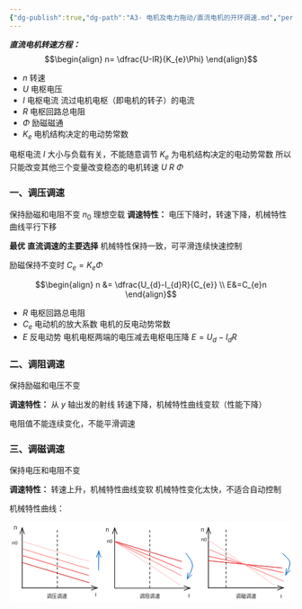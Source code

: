 ```yaml
---
{"dg-publish":true,"dg-path":"A3- 电机及电力拖动/直流电机的开环调速.md","permalink":"/A3- 电机及电力拖动/直流电机的开环调速/","dgPassFrontmatter":true,"noteIcon":"","created":"2024-04-18T21:52:26.613+08:00","updated":"2025-04-14T18:38:58.888+08:00"}
---
```


***直流电机转速方程：***
$$\begin{align}
n= \dfrac{U-IR}{K_{e}\Phi}
\end{align}$$

- $n$    转速
- $U$   电枢电压
- $I$   电枢电流
	流过电机电枢（即电机的转子）的电流
- $R$   电枢回路总电阻
- $\Phi$   励磁磁通
- $K_{e}$  电机结构决定的电动势常数

电枢电流 $I$ 大小与负载有关，不能随意调节
$K_{e}$ 为电机结构决定的电动势常数
所以只能改变其他三个变量改变稳态的电机转速
$U$    $R$    $\Phi$
### 一、调压调速
保持励磁和电阻不变
$n_{0}$  理想空载
**调速特性：**
电压下降时，转速下降，机械特性曲线平行下移

**最优**    **直流调速的主要选择**
	机械特性保持一致，可平滑连续快速控制

励磁保持不变时
$C_{e}=K_{e}\Phi$

$$\begin{align}
n  &= \dfrac{U_{d}-I_{d}R}{C_{e}} \\
E&=C_{e}n
\end{align}$$

-  $R$ 电枢回路总电阻
-  $C_{e}$ 电动机的放大系数
	电机的反电动势常数
- $E$  反电动势
	电机电枢两端的电压减去电枢电压降
	$E=U_{d}-I_{d}R$

### 二、调阻调速
保持励磁和电压不变

**调速特性：**
从 $y$ 轴出发的射线
转速下降，机械特性曲线变软（性能下降）

电阻值不能连续变化，不能平滑调速

### 三、调磁调速
保持电压和电阻不变

**调速特性：**
转速上升，机械特性曲线变软
	机械特性变化太快，不适合自动控制


机械特性曲线：

<svg xmlns="http://www.w3.org/2000/svg" version="1.1" viewBox="0 0 1106.5486330508006 313.8610356185626" width="1106.5486330508006" height="313.8610356185626">  <!-- svg-source:excalidraw -->    <defs>    <style class="style-fonts">      @font-face {        font-family: "Virgil";        src: url("https://excalidraw.com/Virgil.woff2");      }      @font-face {        font-family: "Cascadia";        src: url("https://excalidraw.com/Cascadia.woff2");      }      @font-face {        font-family: "Assistant";        src: url("https://excalidraw.com/Assistant-Regular.woff2");      }    </style>      </defs>  <rect x="0" y="0" width="1106.5486330508006" height="313.8610356185626" fill="#ffffff"></rect><g stroke-linecap="round"><g transform="translate(49.87275349341161 259.0063792742899) rotate(0 0 -117.2028116825798)"><path d="M0 0 C0 -39.07, 0 -195.34, 0 -234.41 M0 0 C0 -39.07, 0 -195.34, 0 -234.41" stroke="#1e1e1e" stroke-width="2" fill="none"></path></g><g transform="translate(49.87275349341161 259.0063792742899) rotate(0 0 -117.2028116825798)"><path d="M8.55 -210.91 C5.71 -218.72, 2.86 -226.54, 0 -234.41 M8.55 -210.91 C5.13 -220.3, 1.72 -229.68, 0 -234.41" stroke="#1e1e1e" stroke-width="2" fill="none"></path></g><g transform="translate(49.87275349341161 259.0063792742899) rotate(0 0 -117.2028116825798)"><path d="M-8.55 -210.91 C-5.71 -218.72, -2.86 -226.54, 0 -234.41 M-8.55 -210.91 C-5.13 -220.3, -1.72 -229.68, 0 -234.41" stroke="#1e1e1e" stroke-width="2" fill="none"></path></g></g><mask></mask><g stroke-linecap="round"><g transform="translate(48.48386799536473 259.32293913666933) rotate(0 147.4536895751953 0)"><path d="M0 0 C49.15 0, 245.76 0, 294.91 0 M0 0 C49.15 0, 245.76 0, 294.91 0" stroke="#1e1e1e" stroke-width="2" fill="none"></path></g><g transform="translate(48.48386799536473 259.32293913666933) rotate(0 147.4536895751953 0)"><path d="M271.42 8.55 C277.98 6.16, 284.54 3.77, 294.91 0 M271.42 8.55 C278.09 6.12, 284.77 3.69, 294.91 0" stroke="#1e1e1e" stroke-width="2" fill="none"></path></g><g transform="translate(48.48386799536473 259.32293913666933) rotate(0 147.4536895751953 0)"><path d="M271.42 -8.55 C277.98 -6.16, 284.54 -3.77, 294.91 0 M271.42 -8.55 C278.09 -6.12, 284.77 -3.69, 294.91 0" stroke="#1e1e1e" stroke-width="2" fill="none"></path></g></g><mask></mask><g stroke-linecap="round"><g transform="translate(51.390442031915654 160.56690928341388) rotate(0 129.90156569609763 39.124664478116756)"><path d="M0 0 C43.3 13.04, 216.5 65.21, 259.8 78.25 M0 0 C43.3 13.04, 216.5 65.21, 259.8 78.25" stroke="#e03131" stroke-width="2" fill="none"></path></g></g><mask></mask><g stroke-linecap="round"><g transform="translate(49.64981910307324 132.38596319424965) rotate(0 129.90156569609763 39.124664478116756)"><path d="M0 0 C43.3 13.04, 216.5 65.21, 259.8 78.25 M0 0 C43.3 13.04, 216.5 65.21, 259.8 78.25" stroke="#fa5252" stroke-width="2" fill="none"></path></g></g><mask></mask><g stroke-linecap="round"><g transform="translate(51.38490764774275 77.75867488142123) rotate(0 129.90156569609763 39.124664478116756)"><path d="M0 0 C43.3 13.04, 216.5 65.21, 259.8 78.25 M0 0 C43.3 13.04, 216.5 65.21, 259.8 78.25" stroke="#ffc9c9" stroke-width="2" fill="none"></path></g></g><mask></mask><g stroke-linecap="round"><g transform="translate(51.20332146523373 106.7667185554118) rotate(0 129.90156569609763 39.124664478116756)"><path d="M0 0 C43.3 13.04, 216.5 65.21, 259.8 78.25 M0 0 C43.3 13.04, 216.5 65.21, 259.8 78.25" stroke="#ff8787" stroke-width="2" fill="none"></path></g></g><mask></mask><g stroke-linecap="round"><g transform="translate(187.01368656336916 34.480600648260236) rotate(0 -7.105427357601002e-15 112.92938336272336)"><path d="M0 0 C0 37.64, 0 188.22, 0 225.86" stroke="#1e1e1e" stroke-width="2.5" fill="none" stroke-dasharray="8 10"></path></g></g><mask></mask><g stroke-linecap="round"><g transform="translate(411.4488992019319 259.0063795289128) rotate(0 0 -117.2028116825798)"><path d="M0 0 C0 -39.07, 0 -195.34, 0 -234.41 M0 0 C0 -39.07, 0 -195.34, 0 -234.41" stroke="#1e1e1e" stroke-width="2" fill="none"></path></g><g transform="translate(411.4488992019319 259.0063795289128) rotate(0 0 -117.2028116825798)"><path d="M8.55 -210.91 C5.53 -219.22, 2.5 -227.52, 0 -234.41 M8.55 -210.91 C5.3 -219.84, 2.05 -228.77, 0 -234.41" stroke="#1e1e1e" stroke-width="2" fill="none"></path></g><g transform="translate(411.4488992019319 259.0063795289128) rotate(0 0 -117.2028116825798)"><path d="M-8.55 -210.91 C-5.53 -219.22, -2.5 -227.52, 0 -234.41 M-8.55 -210.91 C-5.3 -219.84, -2.05 -228.77, 0 -234.41" stroke="#1e1e1e" stroke-width="2" fill="none"></path></g></g><mask></mask><g stroke-linecap="round"><g transform="translate(411.47899698053413 260.26894902787353) rotate(0 147.4536895751953 0)"><path d="M0 0 C49.15 0, 245.76 0, 294.91 0 M0 0 C49.15 0, 245.76 0, 294.91 0" stroke="#1e1e1e" stroke-width="2" fill="none"></path></g><g transform="translate(411.47899698053413 260.26894902787353) rotate(0 147.4536895751953 0)"><path d="M271.42 8.55 C280.6 5.21, 289.79 1.86, 294.91 0 M271.42 8.55 C279.18 5.72, 286.95 2.89, 294.91 0" stroke="#1e1e1e" stroke-width="2" fill="none"></path></g><g transform="translate(411.47899698053413 260.26894902787353) rotate(0 147.4536895751953 0)"><path d="M271.42 -8.55 C280.6 -5.21, 289.79 -1.86, 294.91 0 M271.42 -8.55 C279.18 -5.72, 286.95 -2.89, 294.91 0" stroke="#1e1e1e" stroke-width="2" fill="none"></path></g></g><mask></mask><g stroke-linecap="round"><g transform="translate(413.5850286965523 80.1676080256137) rotate(0 126.97948265659642 84.11458240086421)"><path d="M0 0 C42.33 28.04, 211.63 140.19, 253.96 168.23 M0 0 C42.33 28.04, 211.63 140.19, 253.96 168.23" stroke="#ffc9c9" stroke-width="2" fill="none"></path></g></g><mask></mask><g stroke-linecap="round"><g transform="translate(414.3182511269092 80.74487982478158) rotate(0 128.35542253843977 64.94520629016222)"><path d="M0 0 C42.79 21.65, 213.93 108.24, 256.71 129.89 M0 0 C42.79 21.65, 213.93 108.24, 256.71 129.89" stroke="#ff8787" stroke-width="2" fill="none"></path></g></g><mask></mask><g stroke-linecap="round"><g transform="translate(412.96105335626305 77.75867513604408) rotate(0 129.90156569609763 39.124664478116756)"><path d="M0 0 C43.3 13.04, 216.5 65.21, 259.8 78.25 M0 0 C43.3 13.04, 216.5 65.21, 259.8 78.25" stroke="#e03131" stroke-width="2" fill="none"></path></g></g><mask></mask><g stroke-linecap="round"><g transform="translate(412.779467173754 78.62696226150243) rotate(0 129.90156569609763 53.19454275238286)"><path d="M0 0 C43.3 17.73, 216.5 88.66, 259.8 106.39 M0 0 C43.3 17.73, 216.5 88.66, 259.8 106.39" stroke="#fa5252" stroke-width="2" fill="none"></path></g></g><mask></mask><g stroke-linecap="round"><g transform="translate(548.5898322718895 34.48060090288308) rotate(0 0 112.92938336272336)"><path d="M0 0 C0 37.64, 0 188.22, 0 225.86" stroke="#1e1e1e" stroke-width="2.5" fill="none" stroke-dasharray="8 10"></path></g></g><mask></mask><g stroke-linecap="round"><g transform="translate(348.1356130545681 190.2135783484032) rotate(0 0.47738422885109344 -37.22985994971717)"><path d="M0 0 C0.16 -12.41, 0.8 -62.05, 0.95 -74.46 M0 0 C0.16 -12.41, 0.8 -62.05, 0.95 -74.46" stroke="#1971c2" stroke-width="2" fill="none"></path></g><g transform="translate(348.1356130545681 190.2135783484032) rotate(0 0.47738422885109344 -37.22985994971717)"><path d="M9.2 -50.86 C7.08 -56.92, 4.97 -62.98, 0.95 -74.46 M9.2 -50.86 C6.04 -59.91, 2.88 -68.95, 0.95 -74.46" stroke="#1971c2" stroke-width="2" fill="none"></path></g><g transform="translate(348.1356130545681 190.2135783484032) rotate(0 0.47738422885109344 -37.22985994971717)"><path d="M-7.9 -51.08 C-5.62 -57.08, -3.35 -63.09, 0.95 -74.46 M-7.9 -51.08 C-4.5 -60.04, -1.11 -69, 0.95 -74.46" stroke="#1971c2" stroke-width="2" fill="none"></path></g></g><mask></mask><g stroke-linecap="round"><g transform="translate(690.1678011643185 123.75486617316741) rotate(0 12.645369575462354 50.69347217759321)"><path d="M0 0 C4.22 7.85, 24.54 30.2, 25.29 47.1 C26.05 63.99, 7.99 92.34, 4.53 101.39 M0 0 C4.22 7.85, 24.54 30.2, 25.29 47.1 C26.05 63.99, 7.99 92.34, 4.53 101.39" stroke="#1971c2" stroke-width="2" fill="none"></path></g><g transform="translate(690.1678011643185 123.75486617316741) rotate(0 12.645369575462354 50.69347217759321)"><path d="M7.22 76.53 C6.33 84.76, 5.44 92.99, 4.53 101.39 M7.22 76.53 C6.16 86.33, 5.1 96.12, 4.53 101.39" stroke="#1971c2" stroke-width="2" fill="none"></path></g><g transform="translate(690.1678011643185 123.75486617316741) rotate(0 12.645369575462354 50.69347217759321)"><path d="M22.57 84.07 C16.59 89.81, 10.62 95.54, 4.53 101.39 M22.57 84.07 C15.46 90.9, 8.35 97.72, 4.53 101.39" stroke="#1971c2" stroke-width="2" fill="none"></path></g></g><mask></mask><g stroke-linecap="round"><g transform="translate(777.6611733226798 258.6898191805062) rotate(0 0 -117.2028116825798)"><path d="M0 0 C0 -39.07, 0 -195.34, 0 -234.41 M0 0 C0 -39.07, 0 -195.34, 0 -234.41" stroke="#1e1e1e" stroke-width="2" fill="none"></path></g><g transform="translate(777.6611733226798 258.6898191805062) rotate(0 0 -117.2028116825798)"><path d="M8.55 -210.91 C6.33 -217.03, 4.1 -223.14, 0 -234.41 M8.55 -210.91 C5.6 -219.01, 2.65 -227.11, 0 -234.41" stroke="#1e1e1e" stroke-width="2" fill="none"></path></g><g transform="translate(777.6611733226798 258.6898191805062) rotate(0 0 -117.2028116825798)"><path d="M-8.55 -210.91 C-6.33 -217.03, -4.1 -223.14, 0 -234.41 M-8.55 -210.91 C-5.6 -219.01, -2.65 -227.11, 0 -234.41" stroke="#1e1e1e" stroke-width="2" fill="none"></path></g></g><mask></mask><g stroke-linecap="round"><g transform="translate(776.2722878246329 259.00637904288567) rotate(0 147.4536895751953 0)"><path d="M0 0 C49.15 0, 245.76 0, 294.91 0 M0 0 C49.15 0, 245.76 0, 294.91 0" stroke="#1e1e1e" stroke-width="2" fill="none"></path></g><g transform="translate(776.2722878246329 259.00637904288567) rotate(0 147.4536895751953 0)"><path d="M271.42 8.55 C277.37 6.38, 283.32 4.22, 294.91 0 M271.42 8.55 C277.17 6.46, 282.92 4.36, 294.91 0" stroke="#1e1e1e" stroke-width="2" fill="none"></path></g><g transform="translate(776.2722878246329 259.00637904288567) rotate(0 147.4536895751953 0)"><path d="M271.42 -8.55 C277.37 -6.38, 283.32 -4.22, 294.91 0 M271.42 -8.55 C277.17 -6.46, 282.92 -4.36, 294.91 0" stroke="#1e1e1e" stroke-width="2" fill="none"></path></g></g><mask></mask><g stroke-linecap="round"><g transform="translate(777.5521986467086 153.12480056227807) rotate(0 144.2887200770889 14.200439847273742)"><path d="M0 0 C48.1 4.73, 240.48 23.67, 288.58 28.4 M0 0 C48.1 4.73, 240.48 23.67, 288.58 28.4" stroke="#e03131" stroke-width="2" fill="none"></path></g></g><mask></mask><g stroke-linecap="round"><g transform="translate(846.4994913845085 33.147062026055124) rotate(0 0 112.92938336272336)"><path d="M0 0 C0 37.64, 0 188.22, 0 225.86" stroke="#1e1e1e" stroke-width="2.5" fill="none" stroke-dasharray="8 10"></path></g></g><mask></mask><g stroke-linecap="round"><g transform="translate(1067.5325390579974 124.71506453170852) rotate(0 14.414718143650646 42.01524547907003)"><path d="M0 0 C4.8 5.84, 26.76 21.05, 28.83 35.05 C30.9 49.06, 15.15 75.87, 12.41 84.03 M0 0 C4.8 5.84, 26.76 21.05, 28.83 35.05 C30.9 49.06, 15.15 75.87, 12.41 84.03" stroke="#1971c2" stroke-width="2" fill="none"></path></g><g transform="translate(1067.5325390579974 124.71506453170852) rotate(0 14.414718143650646 42.01524547907003)"><path d="M14.17 59.09 C13.67 66.15, 13.18 73.2, 12.41 84.03 M14.17 59.09 C13.51 68.54, 12.84 77.99, 12.41 84.03" stroke="#1971c2" stroke-width="2" fill="none"></path></g><g transform="translate(1067.5325390579974 124.71506453170852) rotate(0 14.414718143650646 42.01524547907003)"><path d="M29.79 66.06 C24.87 71.14, 19.96 76.23, 12.41 84.03 M29.79 66.06 C23.21 72.87, 16.62 79.67, 12.41 84.03" stroke="#1971c2" stroke-width="2" fill="none"></path></g></g><mask></mask><g stroke-linecap="round"><g transform="translate(778.2630076596265 108.07356832375305) rotate(0 146.7203732504754 62.63044479385114)"><path d="M0 0 C48.91 20.88, 244.53 104.38, 293.44 125.26 M0 0 C48.91 20.88, 244.53 104.38, 293.44 125.26" stroke="#ff8787" stroke-width="2" fill="none"></path></g></g><mask></mask><g stroke-linecap="round"><g transform="translate(776.4798006754188 70.93442928050902) rotate(0 130.53683087101444 89.26155952036251)"><path d="M0 0 C43.51 29.75, 217.56 148.77, 261.07 178.52 M0 0 C43.51 29.75, 217.56 148.77, 261.07 178.52" stroke="#ffc9c9" stroke-width="2" fill="none"></path></g></g><mask></mask><g stroke-linecap="round"><g transform="translate(779.1221527774112 135.82665381404522) rotate(0 145.30186214858833 31.82975838737994)"><path d="M0 0 C48.43 10.61, 242.17 53.05, 290.6 63.66 M0 0 C48.43 10.61, 242.17 53.05, 290.6 63.66" stroke="#fa5252" stroke-width="2" fill="none"></path></g></g><mask></mask><g transform="translate(145.42726016005042 279.7573113961878) rotate(0 40 11.5)"><text x="0" y="18.400390625" font-family="Helvetica, Segoe UI Emoji" font-size="20px" fill="#1e1e1e" text-anchor="start" style="white-space: pre;" direction="ltr" dominant-baseline="alphabetic">调压调速</text></g><g transform="translate(508.5898325968916 279.75731112611857) rotate(0 39.999999999999986 11.5)"><text x="0" y="18.400390625" font-family="Helvetica, Segoe UI Emoji" font-size="20px" fill="#1e1e1e" text-anchor="start" style="white-space: pre;" direction="ltr" dominant-baseline="alphabetic">调阻调速</text></g><g transform="translate(884.9833808418723 279.75731180511144) rotate(0 40 11.5)"><text x="0" y="18.400390625" font-family="Helvetica, Segoe UI Emoji" font-size="20px" fill="#1e1e1e" text-anchor="start" style="white-space: pre;" direction="ltr" dominant-baseline="alphabetic">调磁调速</text></g><g transform="translate(10 71.87507147320318) rotate(0 11.123046875 11.5)"><text x="0" y="18.400390625" font-family="Helvetica, Segoe UI Emoji" font-size="20px" fill="#1e1e1e" text-anchor="start" style="white-space: pre;" direction="ltr" dominant-baseline="alphabetic">n0</text></g><g transform="translate(16.804763515528805 10) rotate(0 6.521069715358706 13.484129406156995)"><text x="0" y="21.57506507055113" font-family="Helvetica, Segoe UI Emoji" font-size="23.450659836794777px" fill="#1e1e1e" text-anchor="start" style="white-space: pre;" direction="ltr" dominant-baseline="alphabetic">n</text></g><g transform="translate(334.53358624969155 273.0504677139684) rotate(0 5.859375 12)"><text x="0" y="19.3125" font-family="Cascadia, Segoe UI Emoji" font-size="20px" fill="#1e1e1e" text-anchor="start" style="white-space: pre;" direction="ltr" dominant-baseline="alphabetic">I</text></g><g transform="translate(376.07383517147014 18.991427320730537) rotate(0 6.521069715358706 13.484129406156995)"><text x="0" y="21.57506507055113" font-family="Helvetica, Segoe UI Emoji" font-size="23.450659836794777px" fill="#1e1e1e" text-anchor="start" style="white-space: pre;" direction="ltr" dominant-baseline="alphabetic">n</text></g><g transform="translate(698.4146342772444 277.58204117707055) rotate(0 5.859375 12)"><text x="0" y="19.3125" font-family="Cascadia, Segoe UI Emoji" font-size="20px" fill="#1e1e1e" text-anchor="start" style="white-space: pre;" direction="ltr" dominant-baseline="alphabetic">I</text></g><g transform="translate(1058.6586702234829 279.8610356185626) rotate(0 5.859375 12)"><text x="0" y="19.3125" font-family="Cascadia, Segoe UI Emoji" font-size="20px" fill="#1e1e1e" text-anchor="start" style="white-space: pre;" direction="ltr" dominant-baseline="alphabetic">I</text></g><g transform="translate(748.2492597915838 16.913419908011065) rotate(0 6.521069715358692 13.484129406156995)"><text x="0" y="21.57506507055113" font-family="Helvetica, Segoe UI Emoji" font-size="23.450659836794777px" fill="#1e1e1e" text-anchor="start" style="white-space: pre;" direction="ltr" dominant-baseline="alphabetic">n</text></g><g transform="translate(380.2816980658711 64.95291096810402) rotate(0 11.123046875 11.5)"><text x="0" y="18.400390625" font-family="Helvetica, Segoe UI Emoji" font-size="20px" fill="#1e1e1e" text-anchor="start" style="white-space: pre;" direction="ltr" dominant-baseline="alphabetic">n0</text></g><g transform="translate(748.9831313903283 59.409516486683884) rotate(0 11.123046875 11.5)"><text x="0" y="18.400390625" font-family="Helvetica, Segoe UI Emoji" font-size="20px" fill="#1e1e1e" text-anchor="start" style="white-space: pre;" direction="ltr" dominant-baseline="alphabetic">n0</text></g></svg>
